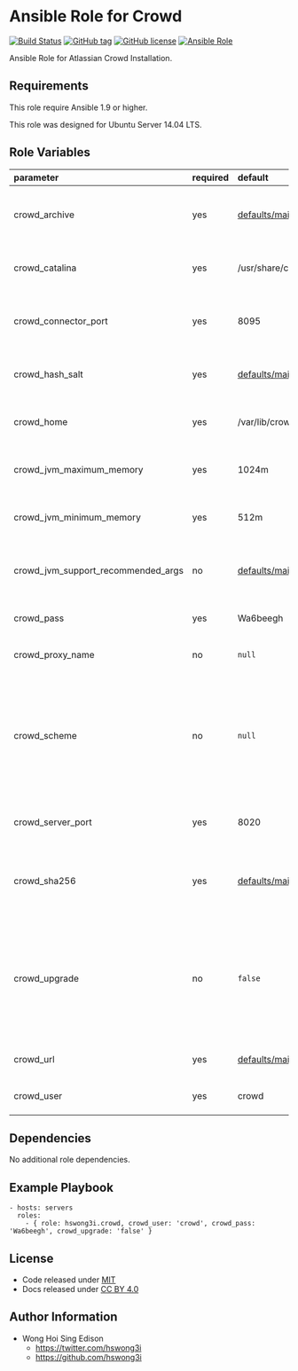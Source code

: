Ansible Role for Crowd
======================

[![Build Status](https://travis-ci.org/pantarei/ansible-role-crowd.svg?branch=master)](https://travis-ci.org/pantarei/ansible-role-crowd)
 [![GitHub tag](https://img.shields.io/github/tag/pantarei/ansible-role-crowd.svg)](https://github.com/pantarei/ansible-role-crowd)
 [![GitHub license](https://img.shields.io/github/license/pantarei/ansible-role-crowd.svg)](https://github.com/pantarei/ansible-role-crowd/blob/master/LICENSE)
 [![Ansible Role](https://img.shields.io/ansible/role/5987.svg)](https://galaxy.ansible.com/detail#/role/5987)

Ansible Role for Atlassian Crowd Installation.

Requirements
------------

This role require Ansible 1.9 or higher.

This role was designed for Ubuntu Server 14.04 LTS.

Role Variables
--------------

<table>
<colgroup>
<col width="20%" />
<col width="20%" />
<col width="20%" />
<col width="20%" />
<col width="20%" />
</colgroup>
<thead>
<tr class="header">
<th align="left">parameter</th>
<th align="left">required</th>
<th align="left">default</th>
<th align="left">choices</th>
<th align="left">comments</th>
</tr>
</thead>
<tbody>
<tr class="odd">
<td align="left">crowd_archive</td>
<td align="left">yes</td>
<td align="left"><a href="https://github.com/pantarei/ansible-role-crowd/blob/master/defaults/main.yml">defaults/main.yml</a></td>
<td align="left"></td>
<td align="left">Download archive filename for cache during (re)install.</td>
</tr>
<tr class="even">
<td align="left">crowd_catalina</td>
<td align="left">yes</td>
<td align="left">/usr/share/crowd</td>
<td align="left"></td>
<td align="left">Location for the Crowd installation directory.</td>
</tr>
<tr class="odd">
<td align="left">crowd_connector_port</td>
<td align="left">yes</td>
<td align="left">8095</td>
<td align="left"></td>
<td align="left">Crowd Apache Tomcat connector port.</td>
</tr>
<tr class="even">
<td align="left">crowd_hash_salt</td>
<td align="left">yes</td>
<td align="left"><a href="https://github.com/pantarei/ansible-role-crowd/blob/master/defaults/main.yml">defaults/main.yml</a></td>
<td align="left"></td>
<td align="left">Specific password hash salt for sha512.</td>
</tr>
<tr class="odd">
<td align="left">crowd_home</td>
<td align="left">yes</td>
<td align="left">/var/lib/crowd</td>
<td align="left"></td>
<td align="left">Location for the Crowd home directory.</td>
</tr>
<tr class="even">
<td align="left">crowd_jvm_maximum_memory</td>
<td align="left">yes</td>
<td align="left">1024m</td>
<td align="left"></td>
<td align="left">Crowd JVM maximum memory usage.</td>
</tr>
<tr class="odd">
<td align="left">crowd_jvm_minimum_memory</td>
<td align="left">yes</td>
<td align="left">512m</td>
<td align="left"></td>
<td align="left">Crowd JVM minimum memory usage.</td>
</tr>
<tr class="even">
<td align="left">crowd_jvm_support_recommended_args</td>
<td align="left">no</td>
<td align="left"><a href="https://github.com/pantarei/ansible-role-crowd/blob/master/defaults/main.yml">defaults/main.yml</a></td>
<td align="left"></td>
<td align="left">Atlassian Support recommended JVM arguments.</td>
</tr>
<tr class="odd">
<td align="left">crowd_pass</td>
<td align="left">yes</td>
<td align="left">Wa6beegh</td>
<td align="left"></td>
<td align="left">Password for Crowd system user.</td>
</tr>
<tr class="even">
<td align="left">crowd_proxy_name</td>
<td align="left">no</td>
<td align="left"><code>null</code></td>
<td align="left"></td>
<td align="left">Pass value as <code>proxyName</code> to <a href="https://github.com/pantarei/ansible-role-crowd/blob/master/templates/usr/share/crowd/conf/server.xml.j2">template</a>.</td>
</tr>
<tr class="odd">
<td align="left">crowd_scheme</td>
<td align="left">no</td>
<td align="left"><code>null</code></td>
<td align="left"><ul>
<li><code>null</code></li>
<li>http</li>
<li>https</li>
</ul></td>
<td align="left">Install Crowd in standalone mode if <code>null</code>, or integrating with Apache using HTTP if <code>http</code>, or integrating with Apache using HTTPS if <code>https</code>.</td>
</tr>
<tr class="even">
<td align="left">crowd_server_port</td>
<td align="left">yes</td>
<td align="left">8020</td>
<td align="left"></td>
<td align="left">Crowd Apache Tomcat server port.</td>
</tr>
<tr class="odd">
<td align="left">crowd_sha256</td>
<td align="left">yes</td>
<td align="left"><a href="https://github.com/pantarei/ansible-role-crowd/blob/master/defaults/main.yml">defaults/main.yml</a></td>
<td align="left"></td>
<td align="left">Download archive sha256 checksum for cache during (re)install.</td>
</tr>
<tr class="even">
<td align="left">crowd_upgrade</td>
<td align="left">no</td>
<td align="left"><code>false</code></td>
<td align="left"><ul>
<li><code>true</code></li>
<li><code>false</code></li>
</ul></td>
<td align="left">If <code>true</code>, trigger upgrade by stop existing Crowd service, purge existing Crowd installation direcoty before normal tasks.</td>
</tr>
<tr class="odd">
<td align="left">crowd_url</td>
<td align="left">yes</td>
<td align="left"><a href="https://github.com/pantarei/ansible-role-crowd/blob/master/defaults/main.yml">defaults/main.yml</a></td>
<td align="left"></td>
<td align="left">URL for download archive.</td>
</tr>
<tr class="even">
<td align="left">crowd_user</td>
<td align="left">yes</td>
<td align="left">crowd</td>
<td align="left"></td>
<td align="left">Username for Crowd system user.</td>
</tr>
</tbody>
</table>

Dependencies
------------

No additional role dependencies.

Example Playbook
----------------

    - hosts: servers
      roles:
        - { role: hswong3i.crowd, crowd_user: 'crowd', crowd_pass: 'Wa6beegh', crowd_upgrade: 'false' }

License
-------

-   Code released under [MIT](https://github.com/pantarei/ansible-role-crowd/blob/master/LICENSE)
-   Docs released under [CC BY 4.0](http://creativecommons.org/licenses/by/4.0/)

Author Information
------------------

-   Wong Hoi Sing Edison
    -   <https://twitter.com/hswong3i>
    -   <https://github.com/hswong3i>

